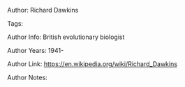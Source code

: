 Author: Richard Dawkins

Tags:

Author Info:  British evolutionary biologist

Author Years: 1941-

Author Link:  https://en.wikipedia.org/wiki/Richard_Dawkins

Author Notes:


